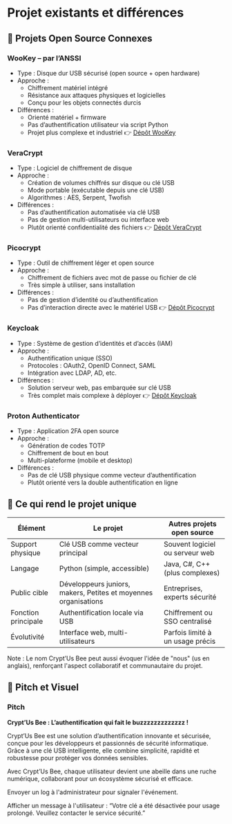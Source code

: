 # Projet existants et différences

## 🔐 Projets Open Source Connexes

### WooKey – par l’ANSSI

- Type : Disque dur USB sécurisé (open source + open hardware)
- Approche :
  - Chiffrement matériel intégré
  - Résistance aux attaques physiques et logicielles
  - Conçu pour les objets connectés durcis
- Différences :
  - Orienté matériel + firmware
  - Pas d’authentification utilisateur via script Python
  - Projet plus complexe et industriel
👉 [Dépôt WooKey](https://github.com/wookey-project)

### VeraCrypt

- Type : Logiciel de chiffrement de disque
- Approche :
  - Création de volumes chiffrés sur disque ou clé USB
  - Mode portable (exécutable depuis une clé USB)
  - Algorithmes : AES, Serpent, Twofish
- Différences :
  - Pas d’authentification automatisée via clé USB
  - Pas de gestion multi-utilisateurs ou interface web
  - Plutôt orienté confidentialité des fichiers
👉 [Dépôt VeraCrypt](https://github.com/veracrypt/VeraCrypt)

### Picocrypt

- Type : Outil de chiffrement léger et open source
- Approche :
  - Chiffrement de fichiers avec mot de passe ou fichier de clé
  - Très simple à utiliser, sans installation
- Différences :
  - Pas de gestion d’identité ou d’authentification
  - Pas d’interaction directe avec le matériel USB
👉 [Dépôt Picocrypt](https://github.com/Picocrypt/Picocrypt)

### Keycloak

- Type : Système de gestion d’identités et d’accès (IAM)
- Approche :
  - Authentification unique (SSO)
  - Protocoles : OAuth2, OpenID Connect, SAML
  - Intégration avec LDAP, AD, etc.
- Différences :
  - Solution serveur web, pas embarquée sur clé USB
  - Très complet mais complexe à déployer
👉 [Dépôt Keycloak](https://github.com/keycloak/keycloak)

### Proton Authenticator

- Type : Application 2FA open source
- Approche :
  - Génération de codes TOTP
  - Chiffrement de bout en bout
  - Multi-plateforme (mobile et desktop)
- Différences :
  - Pas de clé USB physique comme vecteur d’authentification
  - Plutôt orienté vers la double authentification en ligne

## 🧭 Ce qui rend le projet unique

Élément|Le projet|Autres projets open source
----|----|----
Support physique|Clé USB comme vecteur principal|Souvent logiciel ou serveur web
Langage|Python (simple, accessible)|Java, C#, C++ (plus complexes)
Public cible|Développeurs juniors, makers, Petites et moyennes organisations|Entreprises, experts sécurité
Fonction principale|Authentification locale via USB|Chiffrement ou SSO centralisé
Évolutivité|Interface web, multi-utilisateurs|Parfois limité à un usage précis

Note : Le nom Crypt’Us Bee peut aussi évoquer l'idée de "nous" (us en anglais), renforçant l'aspect collaboratif et communautaire du projet.

## 🎨 Pitch et Visuel

### Pitch

**Crypt’Us Bee : L’authentification qui fait le buzzzzzzzzzzzzz !**

Crypt’Us Bee est une solution d’authentification innovante et sécurisée, conçue pour les développeurs et passionnés de sécurité informatique. Grâce à une clé USB intelligente, elle combine simplicité, rapidité et robustesse pour protéger vos données sensibles.

Avec Crypt’Us Bee, chaque utilisateur devient une abeille dans une ruche numérique, collaborant pour un écosystème sécurisé et efficace.

Envoyer un log à l'administrateur pour signaler l'événement.

Afficher un message à l'utilisateur : “Votre clé a été désactivée pour usage prolongé. Veuillez contacter le service sécurité.”
